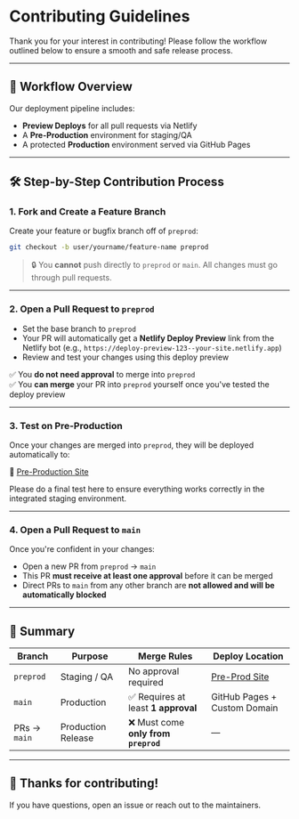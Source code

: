 # Contributing Guidelines

Thank you for your interest in contributing! Please follow the workflow outlined below to ensure a smooth and safe release process.

---

## 🚀 Workflow Overview

Our deployment pipeline includes:
- **Preview Deploys** for all pull requests via Netlify
- A **Pre-Production** environment for staging/QA
- A protected **Production** environment served via GitHub Pages

---

## 🛠️ Step-by-Step Contribution Process

### 1. Fork and Create a Feature Branch
Create your feature or bugfix branch off of `preprod`:

```bash
git checkout -b user/yourname/feature-name preprod
```

> 🔒 You **cannot** push directly to `preprod` or `main`. All changes must go through pull requests.

---

### 2. Open a Pull Request to `preprod`

- Set the base branch to `preprod`
- Your PR will automatically get a **Netlify Deploy Preview** link from the Netlify bot (e.g., `https://deploy-preview-123--your-site.netlify.app`)
- Review and test your changes using this deploy preview

✅ You **do not need approval** to merge into `preprod`  
✅ You **can merge** your PR into `preprod` yourself once you've tested the deploy preview

---

### 3. Test on Pre-Production

Once your changes are merged into `preprod`, they will be deployed automatically to:

🔗 [Pre-Production Site](https://effervescent-licorice-a3c4ff.netlify.app)

Please do a final test here to ensure everything works correctly in the integrated staging environment.

---

### 4. Open a Pull Request to `main`

Once you're confident in your changes:

- Open a new PR from `preprod` → `main`
- This PR **must receive at least one approval** before it can be merged
- Direct PRs to `main` from any other branch are **not allowed and will be automatically blocked**

---

## 🧪 Summary

| Branch      | Purpose            | Merge Rules                      | Deploy Location |
|-------------|--------------------|----------------------------------|-----------------|
| `preprod`   | Staging / QA       | No approval required             | [Pre-Prod Site](https://effervescent-licorice-a3c4ff.netlify.app) |
| `main`      | Production         | ✅ Requires at least **1 approval** | GitHub Pages + Custom Domain |
| PRs → `main`| Production Release | ❌ Must come **only from `preprod`** | — |

---

## 🙏 Thanks for contributing!

If you have questions, open an issue or reach out to the maintainers.

